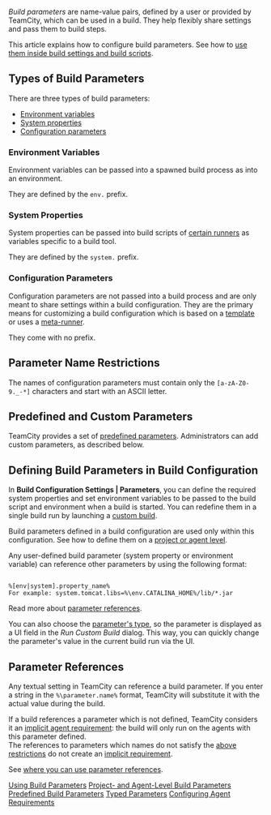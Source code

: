 [//]: # (title: Configuring Build Parameters)
[//]: # (auxiliary-id: Configuring Build Parameters)
[//]: # (Internal note. Do not delete. "Configuring Build Parametersd72e3.txt")

_Build parameters_ are name-value pairs, defined by a user or provided by TeamCity, which can be used in a build. They help flexibly share settings and pass them to build steps.

This article explains how to configure build parameters. See how to [use them inside build settings and build scripts](using-build-parameters.md).

<anchor name="ConfiguringBuildParameters-ConfigurationParameters"/>
<anchor name="ConfiguringBuildParameters-BuildParameters"/>

## Types of Build Parameters

There are three types of build parameters:
* [Environment variables](#Environment+Variables)
* [System properties](#System+Properties)
* [Configuration parameters](#Configuration+Parameters)

### Environment Variables

Environment variables can be passed into a spawned build process as into an environment.

They are defined by the `env.` prefix.

### System Properties

System properties can be passed into build scripts of [certain runners](#Using+Build+Parameters+in+Build+Scripts) as variables specific to a build tool.

They are defined by the `system.` prefix.

### Configuration Parameters

Configuration parameters are not passed into a build process and are only meant to share settings within a build configuration. They are the primary means for customizing a build configuration which is based on a [template](build-configuration-template.md) or uses a [meta-runner](working-with-meta-runner.md).

They come with no prefix.

<anchor name="parameter-reference"/>

## Parameter Name Restrictions

The names of configuration parameters must contain only the `[a-zA-Z0-9._-*]` characters and start with an ASCII letter.

## Predefined and Custom Parameters

TeamCity provides a set of [predefined parameters](predefined-build-parameters.md). Administrators can add custom parameters, as described below.

## Defining Build Parameters in Build Configuration

In __Build Configuration Settings | Parameters__, you can define the required system properties and set environment variables to be passed to the build script and environment when a build is started. You can redefine them in a single build run by launching a [custom build](running-custom-build.md).

Build parameters defined in a build configuration are used only within this configuration. See how to define them on a [project or agent level](levels-and-priority-of-build-parameters.md).

Any user-defined build parameter (system property or environment variable) can reference other parameters by using the following format:

```Shell

%[env|system].property_name%
For example: system.tomcat.libs=%\env.CATALINA_HOME%/lib/*.jar

```

Read more about [parameter references](#Parameter+References).

You can also choose the [parameter's type](typed-parameters.md), so the parameter is displayed as a UI field in the _Run Custom Build_ dialog. This way, you can quickly change the parameter's value in the current build run via the UI.

## Parameter References

Any textual setting in TeamCity can reference a build parameter. If you enter a string in the `%\parameter.name%` format, TeamCity will substitute it with the actual value during the build.

If a build references a parameter which is not defined, TeamCity considers it an [implicit agent requirement](agent-requirements.md#Implicit+Requirements): the build will only run on the agents with this parameter defined.  
The references to parameters which names do not satisfy the [above restrictions](#Parameter+Name+Restrictions) do not create an [implicit requirement](agent-requirements.md#Implicit+Requirements).

See [where you can use parameter references](using-build-parameters.md#Where+References+Can+Be+Used).

<seealso>
        <category ref="admin-guide">
        <a href="using-build-parameters.md">Using Build Parameters</a>
            <a href="levels-and-priority-of-build-parameters.md">Project- and Agent-Level Build Parameters</a>
            <a href="predefined-build-parameters.md">Predefined Build Parameters</a>
            <a href="typed-parameters.md">Typed Parameters</a>
            <a href="configuring-agent-requirements.md">Configuring Agent Requirements</a>
        </category>
</seealso>